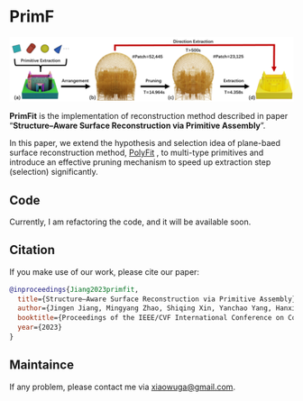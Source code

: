 # PrimF

![](./images/overview.png)



**PrimFit** is the implementation of reconstruction method described in  paper “**Structure–Aware Surface Reconstruction via Primitive Assembly**”.

In this paper, we extend the hypothesis and selection idea of plane-baed surface reconstruction method, [PolyFit](https://github.com/LiangliangNan/PolyFit) , to multi-type primitives and introduce an effective pruning mechanism to speed up extraction step (selection) significantly.

## Code

Currently, I am refactoring the code, and it will be available soon.

## Citation
If you make use of our work, please cite our paper:

```bibtex
@inproceedings{Jiang2023primfit,
  title={Structure–Aware Surface Reconstruction via Primitive Assembly},
  author={Jingen Jiang, Mingyang Zhao, Shiqing Xin, Yanchao Yang, Hanxiao Wang, Xiaohong Jia, Dong-Ming Yan},
  booktitle={Proceedings of the IEEE/CVF International Conference on Computer Vision},
  year={2023}
}
```

## Maintaince

If any problem, please contact me via <xiaowuga@gmail.com>.





